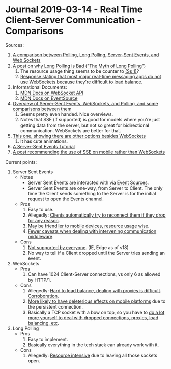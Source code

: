 Journal 2019-03-14 - Real Time Client-Server Communication - Comparisons
======

Sources:

1. [A comparison between Polling, Long Polling, Server-Sent Events, and Web Sockets][ss-1]
2. [A post on why Long Polling is Bad ("The Myth of Long Polling")][ss-2]
    1. The resource usage thing seems to be counter to [(Ss 1)][ss-1]?
    2. [Response stating that most major real-time messaging apps do not use WebSockets because they're difficult to load balance][ss-2-2].
3. Informational Documents:
    1. [MDN Docs on WebSocket API][ss-3-1]
    2. [MDN Docs on EventSource][ss-3-2]
4. [Overview of Server-Sent Events, WebSockets, and Polling, and some comparisons between them][ss-4]
    1. Seems pretty even handed.  Nice overviews.
    2. Notes that SSE (if supported) is good for models where you're just getting data from the server, but not so great for bidirectional communication.  WebSockets are better for that.
5. [This one, showing there are other options besides WebSockets][ss-5]
    1. It has cute animations.
6. [A Server-Sent Events Tutorial][ss-6]
7. [A post recommending the use of SSE on mobile rather than WebSockets][ss-7]

[ss-1]: https://codeburst.io/polling-vs-sse-vs-websocket-how-to-choose-the-right-one-1859e4e13bd9
[ss-2]: https://blog.baasil.io/why-you-shouldnt-use-long-polling-fallbacks-for-websockets-c1fff32a064a
[ss-2-2]: https://medium.com/@bretep/tldr-load-balancing-ws-s-at-scale-is-very-difficult-which-is-why-the-leading-realtime-messaging-704e9a0d1686
[ss-3-1]: https://developer.mozilla.org/en-US/docs/Web/API/WebSockets_API
[ss-3-2]: https://developer.mozilla.org/en-US/docs/Web/API/EventSource
[ss-4]: https://codeburst.io/polling-vs-sse-vs-websocket-how-to-choose-the-right-one-1859e4e13bd9
[ss-5]: https://blog.stanko.io/do-you-really-need-websockets-343aed40aa9b
[ss-6]: https://medium.com/conectric-networks/a-look-at-server-sent-events-54a77f8d6ff7
[ss-7]: https://www.smashingmagazine.com/2018/02/sse-websockets-data-flow-http2/ "Smashing Magazine: Using SSE Instead Of WebSockets For Unidirectional Data Flow Over HTTP/2"

Current points:

1. Server Sent Events
    - Notes
        - Server Sent Events are interacted with via [Event Sources][ss-3-2].
        - Server Sent Events are one-way, from Server to Client.  The only time the Client sends something to the Server is for the initial request to open the Events channel.
    - Pros
        1. Easy to use.
        2. Allegedly: [Clients automatically try to reconnect them if they drop for any reason][ss-6].
        3. [May be friendlier to mobile devices, resource usage wise][ss-7].
        4. [Fewer caveats when dealing with intervening communication middleware][ss-7].
    - Cons
        1. [Not supported by everyone](https://caniuse.com/#search=eventsource). (IE, Edge as of v18)
        2. No way to tell if a Client dropped until the Server tries sending an event.
2. WebSockets
    - Pros
        1. Can have 1024 Client-Server connections, vs only 6 as allowed by HTTP/1.
    - Cons
        1. Allegedly: [Hard to load balance, dealing with proxies is difficult][ss-2-2].  [Corroboration][ss-7].
        2. [More likely to have deleterious effects on mobile platforms][ss-7] due to the persistent connection.
        3. Basically a TCP socket with a bow on top, so you have to [do a lot more yourself to deal with dropped connections, proxies, load balancing, etc][ss-7].
3. Long Polling
    - Pros
        1. Easy to implement.
        2. Basically everything in the tech stack can already work with it.
    - Cons
        1. Allegedly: [Resource intensive][ss-2] due to leaving all those sockets open.
